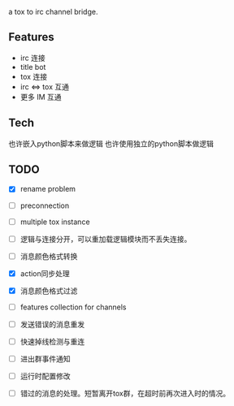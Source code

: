 
a tox to irc channel bridge.

## Features
* irc 连接
* title bot
* tox 连接
* irc <=> tox 互通
* 更多 IM 互通

## Tech
也许嵌入python脚本来做逻辑
也许使用独立的python脚本做逻辑

## TODO
- [x] rename problem
- [ ] preconnection
- [ ] multiple tox instance
- [ ] 逻辑与连接分开，可以重加载逻辑模块而不丢失连接。
- [ ] 消息颜色格式转换
- [x] action同步处理
- [x] 消息颜色格式过滤
- [ ] features collection for channels
- [ ] 发送错误的消息重发
- [ ] 快速掉线检测与重连
- [ ] 进出群事件通知
- [ ] 运行时配置修改
- [ ] 错过的消息的处理。短暂离开tox群，在超时前再次进入时的情况。

